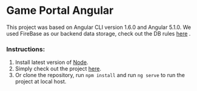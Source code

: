 # Game Portal Angular
This project was based on Angular CLI version 1.6.0 and Angular 5.1.0.
We used FireBase as our backend data storage, check out the DB rules [here](https://yoav-zibin.github.io/FirebaseExample/firebaseRulesGenerator.html) .

### Instructions:
1. Install latest version of [Node](https://nodejs.org/en/).
2. Simply check out the project [here](https://yoav-zibin.github.io/GamePortalAngular/).
3. Or clone the repository, run `npm install` and run `ng serve` to run the project at local host.

